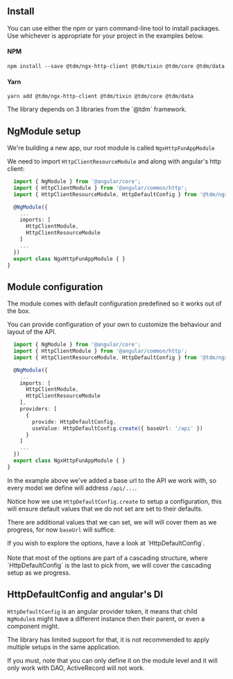 ## Install
You can use either the npm or yarn command-line tool to install packages.
Use whichever is appropriate for your project in the examples below.

#### NPM
```shell
npm install --save @tdm/ngx-http-client @tdm/tixin @tdm/core @tdm/data
```

#### Yarn
```shell
yarn add @tdm/ngx-http-client @tdm/tixin @tdm/core @tdm/data
```

<div class="info">
  The library depends on 3 libraries from the `@tdm` framework.
</div>

## NgModule setup
We're building a new app, our root module is called `NgxHttpFunAppModule`

We need to import `HttpClientResourceModule` and along with angular's
http client:

```ts
  import { NgModule } from '@angular/core';
  import { HttpClientModule } from '@angular/common/http';
  import { HttpClientResourceModule, HttpDefaultConfig } from '@tdm/ngx-http-client';

  @NgModule({
    ...
    imports: [
      HttpClientModule,
      HttpClientResourceModule
    ]
    ...
  })
  export class NgxHttpFunAppModule { }
}
```

## Module configuration
The module comes with default configuration predefined so it works
out of the box.

You can provide configuration of your own to customize the behaviour
and layout of the API.

```ts
  import { NgModule } from '@angular/core';
  import { HttpClientModule } from '@angular/common/http';
  import { HttpClientResourceModule, HttpDefaultConfig } from '@tdm/ngx-http-client';

  @NgModule({
    ...
    imports: [
      HttpClientModule,
      HttpClientResourceModule
    ],
    providers: [
      {
        provide: HttpDefaultConfig,
        useValue: HttpDefaultConfig.create({ baseUrl: '/api' })
      }
    ]
    ...
  })
  export class NgxHttpFunAppModule { }
}
```

In the example above we've added a base url to the API we work with, so
every model we define will address `/api/...`.

Notice how we use `HttpDefaultConfig.create` to setup a configuration,
this will ensure default values that we do not set are set to their
defaults.

There are additional values that we can set, we will will cover them
as we progress, for now `baseUrl` will suffice.

<div class="info">
If you wish to explore the options, have a look at `HttpDefaultConfig`.
<br>
<br>
Note that most of the options are part of a cascading structure, where
`HttpDefaultConfig` is the last to pick from, we will cover the
cascading setup as we progress.
</div>

## HttpDefaultConfig and angular's DI
`HttpDefaultConfig` is an angular provider token, it means that child
`NgModule`s might have a different instance then their parent, or even
a component might.

The library has limited support for that, it is not recommended to apply
multiple setups in the same application.

If you must, note that you can only define it on the module level and
it will only work with DAO, ActiveRecord will not work.
